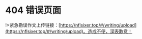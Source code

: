 # 404 错误页面

!>紧急勘误作文上传链接：[https://nflsixer.top/#/writing/upload](https://nflsixer.top/#/writing/upload)。造成不便，深表歉意！